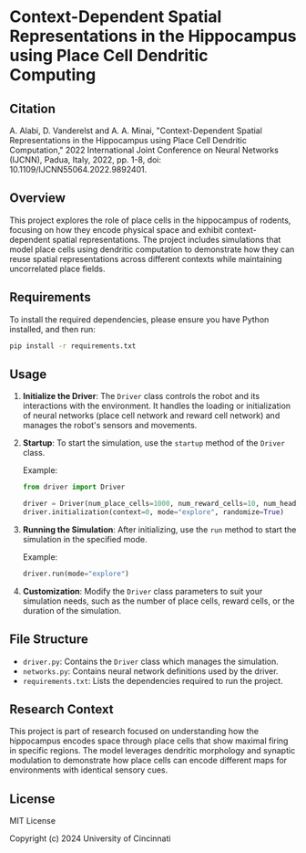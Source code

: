 
# Context-Dependent Spatial Representations in the Hippocampus using Place Cell Dendritic Computing

## Citation
A. Alabi, D. Vanderelst and A. A. Minai, "Context-Dependent Spatial Representations in the Hippocampus using Place Cell Dendritic Computation," 2022 International Joint Conference on Neural Networks (IJCNN), Padua, Italy, 2022, pp. 1-8, doi: 10.1109/IJCNN55064.2022.9892401.

## Overview
This project explores the role of place cells in the hippocampus of rodents, focusing on how they encode physical space and exhibit context-dependent spatial representations. The project includes simulations that model place cells using dendritic computation to demonstrate how they can reuse spatial representations across different contexts while maintaining uncorrelated place fields.

## Requirements
To install the required dependencies, please ensure you have Python installed, and then run:

```bash
pip install -r requirements.txt
```

## Usage
1. **Initialize the Driver**: The `Driver` class controls the robot and its interactions with the environment. It handles the loading or initialization of neural networks (place cell network and reward cell network) and manages the robot's sensors and movements.

2. **Startup**: To start the simulation, use the `startup` method of the `Driver` class.

    Example:
    ```python
    from driver import Driver

    driver = Driver(num_place_cells=1000, num_reward_cells=10, num_head_directions=8, run_time_hours=2, timestep=96)
    driver.initialization(context=0, mode="explore", randomize=True)
    ```

3. **Running the Simulation**: After initializing, use the `run` method to start the simulation in the specified mode.

    Example:
    ```python
    driver.run(mode="explore")
    ```

4. **Customization**: Modify the `Driver` class parameters to suit your simulation needs, such as the number of place cells, reward cells, or the duration of the simulation.

## File Structure
- `driver.py`: Contains the `Driver` class which manages the simulation.
- `networks.py`: Contains neural network definitions used by the driver.
- `requirements.txt`: Lists the dependencies required to run the project.

## Research Context
This project is part of research focused on understanding how the hippocampus encodes space through place cells that show maximal firing in specific regions. The model leverages dendritic morphology and synaptic modulation to demonstrate how place cells can encode different maps for environments with identical sensory cues.

## License
MIT License

Copyright (c) 2024 University of Cincinnati